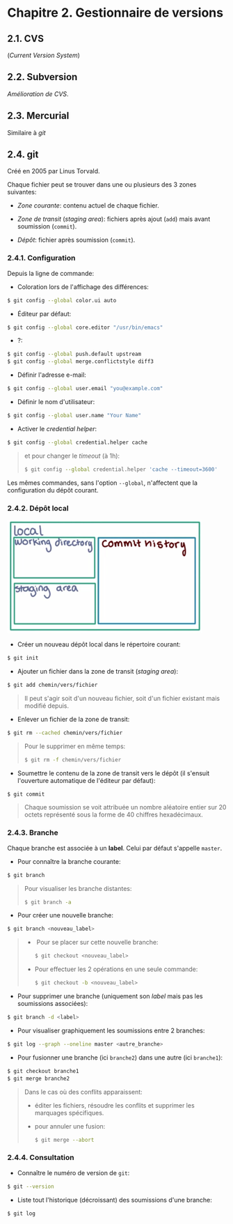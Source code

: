 # Chapitre 2. Gestionnaire de versions

## 2.1. CVS

(*Current Version System*)

## 2.2. Subversion

*Amélioration de CVS*.

## 2.3. Mercurial

Similaire à *git*

## 2.4. git

Créé en 2005 par Linus Torvald.

Chaque fichier peut se trouver dans une ou plusieurs des 3 zones suivantes:

- *Zone courante*: contenu actuel de chaque fichier.

- *Zone de transit* (*staging area*): fichiers après ajout (`add`) mais avant soumission (`commit`).

- *Dépôt*: fichier après soumission (`commit`).

### 2.4.1. Configuration

Depuis la ligne de commande:

- Coloration lors de l'affichage des différences:

```bash
$ git config --global color.ui auto
```

- Éditeur par défaut:

```bash
$ git config --global core.editor "/usr/bin/emacs"
```

- ?:

```bash
$ git config --global push.default upstream
$ git config --global merge.conflictstyle diff3
```

- Définir l'adresse e-mail:

```bash
$ git config --global user.email "you@example.com"
```

- Définir le nom d'utilisateur:

```bash
$ git config --global user.name "Your Name"
```

- Activer le *credential helper*:

```bash
$ git config --global credential.helper cache
```

> et pour changer le *timeout* (à 1h):
> 
> ```bash
> $ git config --global credential.helper 'cache --timeout=3600'
> ```

Les mêmes commandes, sans l'option `--global`, n'affectent que la configuration du dépôt courant.

### 2.4.2. Dépôt local

![Zones](img/02-local_repository.png)

- Créer un nouveau dépôt local dans le répertoire courant:

```bash
$ git init
```

- Ajouter un fichier dans la zone de transit (*staging area*):

```bash
$ git add chemin/vers/fichier
```

> Il peut s'agir soit d'un nouveau fichier, soit d'un fichier existant mais modifié depuis.

- Enlever un fichier de la zone de transit:

```bash
$ git rm --cached chemin/vers/fichier
```

> Pour le supprimer en même temps:
> 
> ```bash
> $ git rm -f chemin/vers/fichier
> ```

- Soumettre le contenu de la zone de transit vers le dépôt (il s'ensuit l'ouverture automatique de l'éditeur par défaut):

```bash
$ git commit
```

> Chaque soumission se voit attribuée un nombre aléatoire entier sur 20 octets représenté sous la forme de 40 chiffres hexadécimaux.

### 2.4.3. Branche

Chaque branche est associée à un **label**. Celui par défaut s'appelle `master`. 

- Pour connaître la branche courante:

```bash
$ git branch
```

> Pour visualiser les branche distantes:
> 
> ```bash
> $ git branch -a
> ```

- Pour créer une nouvelle branche:

```bash
$ git branch <nouveau_label>
```

> -  Pour se placer sur cette nouvelle branche:
>   
>   ```bash
>   $ git checkout <nouveau_label>
>   ```
> 
> - Pour effectuer les 2 opérations en une seule commande:
>   
>   ```bash
>   $ git checkout -b <nouveau_label>
>   ```

- Pour supprimer une branche (uniquement son *label* mais pas les soumissions associées):

```bash
$ git branch -d <label>
```

- Pour visualiser graphiquement les soumissions entre 2 branches:

```bash
$ git log --graph --oneline master <autre_branche>
```

- Pour fusionner une branche (ici `branche2`) dans une autre (ici `branche1`):

```bash
$ git checkout branche1
$ git merge branche2
```

>  Dans le cas où des conflits apparaissent:
> 
> - éditer les fichiers, résoudre les conflits et supprimer les marquages spécifiques.
> 
> - pour annuler une fusion:
>   
>   ```bash
>   $ git merge --abort
>   ```

### 2.4.4. Consultation

- Connaître le numéro de version de `git`:

```bash
$ git --version
```

- Liste tout l'historique (décroissant) des soumissions d'une branche:

```bash
$ git log
```
